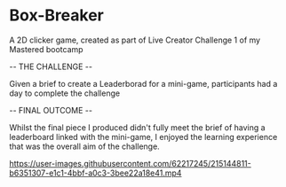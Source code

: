 # Box-Breaker
 A 2D clicker game, created as part of Live Creator Challenge 1 of my Mastered bootcamp
 
 

-- THE CHALLENGE --

Given a brief to create a Leaderborad for a mini-game, participants had a day to complete the challenge

-- FINAL OUTCOME --

Whilst the final piece I produced didn't fully meet the brief of having a leaderboard linked with the mini-game, I enjoyed the learning experience that was the overall aim of the challenge.

https://user-images.githubusercontent.com/62217245/215144811-b6351307-e1c1-4bbf-a0c3-3bee22a18e41.mp4


